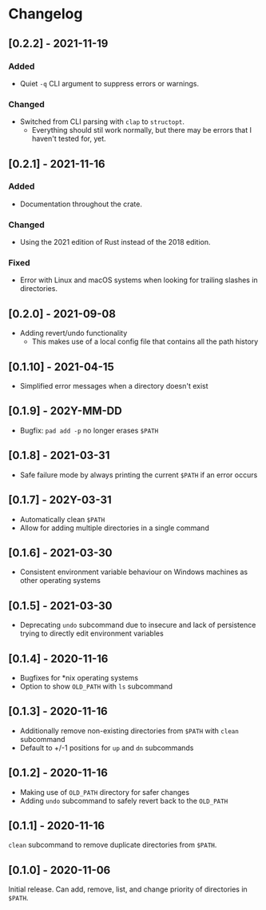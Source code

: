 # Changelog

## [0.2.2] - 2021-11-19

### Added

- Quiet `-q` CLI argument to suppress errors or warnings.

### Changed

- Switched from CLI parsing with `clap` to `structopt`.
  - Everything should stil work normally, but there may be errors that I haven't tested for, yet.

## [0.2.1] - 2021-11-16

### Added

- Documentation throughout the crate.

### Changed

- Using the 2021 edition of Rust instead of the 2018 edition.

### Fixed

- Error with Linux and macOS systems when looking for trailing slashes in directories.

## [0.2.0] - 2021-09-08

- Adding revert/undo functionality
  - This makes use of a local config file that contains all the path history

## [0.1.10] - 2021-04-15

- Simplified error messages when a directory doesn't exist

## [0.1.9] - 202Y-MM-DD

- Bugfix: `pad add -p` no longer erases `$PATH`

## [0.1.8] - 2021-03-31

- Safe failure mode by always printing the current `$PATH` if an error occurs

## [0.1.7] - 202Y-03-31

- Automatically clean `$PATH`
- Allow for adding multiple directories in a single command

## [0.1.6] - 2021-03-30

- Consistent environment variable behaviour on Windows machines as other operating systems

## [0.1.5] - 2021-03-30

- Deprecating `undo` subcommand due to insecure and lack of persistence trying to directly edit environment variables

## [0.1.4] - 2020-11-16

- Bugfixes for *nix operating systems
- Option to show `OLD_PATH` with `ls` subcommand

## [0.1.3] - 2020-11-16

- Additionally remove non-existing directories from `$PATH` with `clean` subcommand
- Default to +/-1 positions for `up` and `dn` subcommands

## [0.1.2] - 2020-11-16

- Making use of `OLD_PATH` directory for safer changes
- Adding `undo` subcommand to safely revert back to the `OLD_PATH`

## [0.1.1] - 2020-11-16

`clean` subcommand to remove duplicate directories from `$PATH`.

## [0.1.0] - 2020-11-06

Initial release.
Can add, remove, list, and change priority of directories in `$PATH`.
